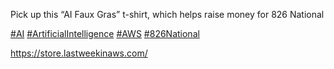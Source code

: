 Pick up this “AI Faux Gras” t-shirt, which helps raise money for 826 National

[\#<span>AI</span>](https://social.lol/tags/AI) [\#<span>ArtificialIntelligence</span>](https://social.lol/tags/ArtificialIntelligence) [\#<span>AWS</span>](https://social.lol/tags/AWS) [\#<span>826National</span>](https://social.lol/tags/826National)

[<span class="invisible">https://</span><span class="">store.lastweekinaws.com/</span><span class="invisible"></span>](https://store.lastweekinaws.com/)